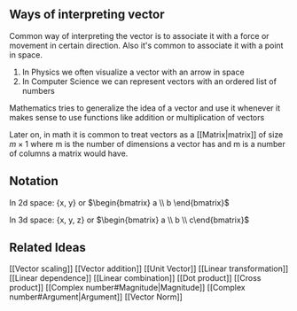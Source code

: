 ## Ways of interpreting vector
Common way of interpreting the vector is to associate it with a force or movement in certain direction. Also it's common to associate it with a point in space.

1. In Physics we often visualize a vector with an arrow in space
2. In Computer Science we can represent vectors with an ordered list of numbers

Mathematics tries to generalize the idea of a vector and use it whenever it makes sense to use functions like addition or multiplication of vectors

Later on, in math it is common to treat vectors as a [[Matrix|matrix]] of size $m \times 1$ where m is the number of dimensions a vector has and m is a number of columns a matrix would have.

## Notation
In 2d space: {x, y} or $\begin{bmatrix} a \\ b \end{bmatrix}$

In 3d space: {x, y, z} or $\begin{bmatrix} a \\ b \\ c\end{bmatrix}$

## Related Ideas
[[Vector scaling]]
[[Vector addition]]
[[Unit Vector]]
[[Linear transformation]]
[[Linear dependence]]
[[Linear combination]]
[[Dot product]]
[[Cross product]]
[[Complex number#Magnitude|Magnitude]]
[[Complex number#Argument|Argument]]
[[Vector Norm]]